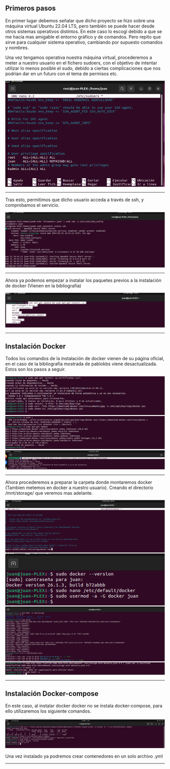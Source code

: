 ## Primeros pasos

En primer lugar debemos señalar que dicho proyecto se hizo sobre una máquina virtual Ubuntu 22.04 LTS, pero también se puede hacer desde otros sistemas operativos distintos. En este caso lo escogí debido a que se me hacía mas amigable el entorno gráfico y de comandos. Pero repito que sirve para cualquier sistema operativo, cambiando por supuesto comandos y nombres.

Una vez tengamos operativa nuestra máquina virtual, procederemos a meter a nuestro usuario en el fichero sudoers, con el objetivo de intentar utilizar lo menos posible el sudo, debido a ciertas complicaciones que nos podrían dar en un futuro con el tema de permisos etc.

<img src="IMG/1.PNG" alt=""/>

---

Tras esto, permitimos que dicho usuario acceda a través de ssh, y comprobamos el servicio.

<img src="IMG/2.PNG" alt=""/>

---

Ahora ya podemos empezar a instalar los paquetes previos a la instalación de docker (Vienen en la bibliografía)

<img src="IMG/3.PNG" alt=""/>

---

## Instalación Docker

Todos los comandos de la instalación de docker vienen de su página oficial, en el caso de la bibliografía mostrada de pablokbs viene desactualizada. Estos son los pasos a seguir.

<img src="IMG/4.PNG" alt=""/>

<img src="IMG/5.PNG" alt=""/>

<img src="IMG/6.PNG" alt=""/>

---

Ahora procederemos a preparar la carpeta donde montaremos docker (Tambien metemos en docker a nuestro usuario). Creando el directorio /mnt/storage/ que veremos mas adelante.

<img src="IMG/7.PNG" alt=""/>

<img src="IMG/8.PNG" alt=""/>

<img src="IMG/9.PNG" alt=""/>

<img src="IMG/10.PNG" alt=""/>

---

## Instalación Docker-compose

En este caso, al instalar docker docker no se instala docker-compose, para ello utilizaremos los siguiente comandos.

<img src="IMG/14.PNG" alt=""/>

Una vez instalado ya podremos crear contenedores en un solo archivo .yml

---








